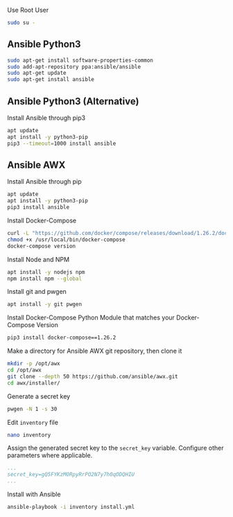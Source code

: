 Use Root User
```bash
sudo su -
```
## Ansible Python3
```bash
sudo apt-get install software-properties-common
sudo add-apt-repository ppa:ansible/ansible
sudo apt-get update
sudo apt-get install ansible
```


## Ansible Python3 (Alternative)
Install Ansible through pip3
```bash
apt update
apt install -y python3-pip
pip3 --timeout=1000 install ansible
```


## Ansible AWX
Install Ansible through pip
```bash
apt update
apt install -y python3-pip
pip3 install ansible
```

Install Docker-Compose
```bash
curl -L "https://github.com/docker/compose/releases/download/1.26.2/docker-compose-$(uname -s)-$(uname -m)" -o /usr/local/bin/docker-compose
chmod +x /usr/local/bin/docker-compose
docker-compose version
```

Install Node and NPM
```bash
apt install -y nodejs npm
npm install npm --global
```

Install git and pwgen
```bash
apt install -y git pwgen
```

Install Docker-Compose Python Module that matches your Docker-Compose Version
```bash
pip3 install docker-compose==1.26.2
```

Make a directory for Ansible AWX git repository, then clone it
```bash
mkdir -p /opt/awx
cd /opt/awx
git clone --depth 50 https://github.com/ansible/awx.git
cd awx/installer/
```

Generate a secret key
```bash
pwgen -N 1 -s 30
```

Edit `inventory` file
```bash
nano inventory
```

Assign the generated secret key to the `secret_key` variable. Configure other parameters where applicable.
```yaml
...
secret_key=gQ5FYKzMORpyRrPO2N7y7h0qODQHIU
...
```

Install with Ansible
```bash
ansible-playbook -i inventory install.yml
```
